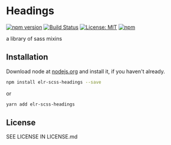 # Headings

[![npm version](http://img.shields.io/npm/v/elr-scss-headings.svg)](https://www.npmjs.org/package/elr-scss-headings)
[![Build Status](https://github.com/elr-scss-headings/workflows/CI/badge.svg)](https://github.com/elr-scss-headings/actions?workflow=CI)
[![License: MIT](https://img.shields.io/badge/License-MIT-yellow.svg)](https://opensource.org/licenses/MIT)
[![npm](https://img.shields.io/npm/dm/elr-scss-headings.svg?style=flat)](https://npmjs.com/package/elr-scss-headings)

a library of sass mixins

## Installation

Download node at [nodejs.org](http://nodejs.org) and install it, if you haven't already.

```sh
npm install elr-scss-headings --save
```

or

```sh
yarn add elr-scss-headings
```

## License

SEE LICENSE IN LICENSE.md
